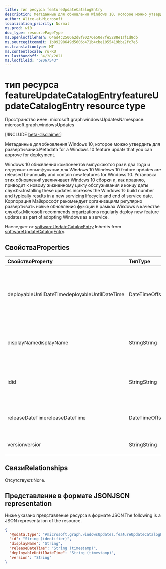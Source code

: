 ```yaml
---
title: тип ресурса featureUpdateCatalogEntry
description: Метаданные для обновления Windows 10, которое можно утвердить для развертывания.
author: Alice-at-Microsoft
localization_priority: Normal
ms.prod: w10
doc_type: resourcePageType
ms.openlocfilehash: 64ad4c2506a2d8f90276e50e7fe5288e1af1d8db
ms.sourcegitcommit: 1b09298649d5606b471b4cbe1055419bbe2fc7e5
ms.translationtype: MT
ms.contentlocale: ru-RU
ms.lasthandoff: 04/28/2021
ms.locfileid: "52067543"
---
```

# <a name="featureupdatecatalogentry-resource-type"></a><span data-ttu-id="12521-103">тип ресурса featureUpdateCatalogEntry</span><span class="sxs-lookup"><span data-stu-id="12521-103">featureUpdateCatalogEntry resource type</span></span>

<span data-ttu-id="12521-104">Пространство имен: microsoft.graph.windowsUpdates</span><span class="sxs-lookup"><span data-stu-id="12521-104">Namespace: microsoft.graph.windowsUpdates</span></span>

[!INCLUDE [beta-disclaimer](../../includes/beta-disclaimer.md)]

<span data-ttu-id="12521-105">Метаданные для обновления Windows 10, которое можно утвердить для развертывания.</span><span class="sxs-lookup"><span data-stu-id="12521-105">Metadata for a Windows 10 feature update that you can approve for deployment.</span></span>

<span data-ttu-id="12521-106">Windows 10 обновления компонентов выпускаются раз в два года и содержат новые функции для Windows 10.</span><span class="sxs-lookup"><span data-stu-id="12521-106">Windows 10 feature updates are released bi-annually and contain new features for Windows 10.</span></span> <span data-ttu-id="12521-107">Установка этих обновлений увеличивает Windows 10 сборки и, как правило, приводит к новому жизненному циклу обслуживания и концу даты службы.</span><span class="sxs-lookup"><span data-stu-id="12521-107">Installing these updates increases the Windows 10 build number and typically results in a new servicing lifecycle and end of service date.</span></span> <span data-ttu-id="12521-108">Корпорация Майкрософт рекомендует организациям регулярно развертывать новые обновления функций в рамках Windows в качестве службы.</span><span class="sxs-lookup"><span data-stu-id="12521-108">Microsoft recommends organizations regularly deploy new feature updates as part of adopting Windows as a service.</span></span>

<span data-ttu-id="12521-109">Наследует от [softwareUpdateCatalogEntry](../resources/windowsupdates-softwareupdatecatalogentry.md).</span><span class="sxs-lookup"><span data-stu-id="12521-109">Inherits from [softwareUpdateCatalogEntry](../resources/windowsupdates-softwareupdatecatalogentry.md).</span></span>

## <a name="properties"></a><span data-ttu-id="12521-110">Свойства</span><span class="sxs-lookup"><span data-stu-id="12521-110">Properties</span></span>
|<span data-ttu-id="12521-111">Свойство</span><span class="sxs-lookup"><span data-stu-id="12521-111">Property</span></span>|<span data-ttu-id="12521-112">Тип</span><span class="sxs-lookup"><span data-stu-id="12521-112">Type</span></span>|<span data-ttu-id="12521-113">Описание</span><span class="sxs-lookup"><span data-stu-id="12521-113">Description</span></span>|
|:---|:---|:---|
|<span data-ttu-id="12521-114">deployableUntilDateTime</span><span class="sxs-lookup"><span data-stu-id="12521-114">deployableUntilDateTime</span></span>|<span data-ttu-id="12521-115">DateTimeOffset</span><span class="sxs-lookup"><span data-stu-id="12521-115">DateTimeOffset</span></span>|<span data-ttu-id="12521-116">Дата, в которую контент больше не доступен для развертывания с помощью службы.</span><span class="sxs-lookup"><span data-stu-id="12521-116">The date on which the content is no longer available for deployment using the service.</span></span> <span data-ttu-id="12521-117">Только для чтения.</span><span class="sxs-lookup"><span data-stu-id="12521-117">Read-only.</span></span> <span data-ttu-id="12521-118">Унаследовано от [softwareUpdateCatalogEntry](../resources/windowsupdates-softwareupdatecatalogentry.md).</span><span class="sxs-lookup"><span data-stu-id="12521-118">Inherited from [softwareUpdateCatalogEntry](../resources/windowsupdates-softwareupdatecatalogentry.md).</span></span>|
|<span data-ttu-id="12521-119">displayName</span><span class="sxs-lookup"><span data-stu-id="12521-119">displayName</span></span>|<span data-ttu-id="12521-120">String</span><span class="sxs-lookup"><span data-stu-id="12521-120">String</span></span>|<span data-ttu-id="12521-121">Отображение имени контента.</span><span class="sxs-lookup"><span data-stu-id="12521-121">The display name of the content.</span></span> <span data-ttu-id="12521-122">Только для чтения.</span><span class="sxs-lookup"><span data-stu-id="12521-122">Read-only.</span></span> <span data-ttu-id="12521-123">Унаследовано от [softwareUpdateCatalogEntry](../resources/windowsupdates-softwareupdatecatalogentry.md).</span><span class="sxs-lookup"><span data-stu-id="12521-123">Inherited from [softwareUpdateCatalogEntry](../resources/windowsupdates-softwareupdatecatalogentry.md).</span></span>|
|<span data-ttu-id="12521-124">id</span><span class="sxs-lookup"><span data-stu-id="12521-124">id</span></span>|<span data-ttu-id="12521-125">String</span><span class="sxs-lookup"><span data-stu-id="12521-125">String</span></span>|<span data-ttu-id="12521-126">Уникальный идентификатор для записи каталога.</span><span class="sxs-lookup"><span data-stu-id="12521-126">The unique identifier for the catalog entry.</span></span> <span data-ttu-id="12521-127">Только для чтения.</span><span class="sxs-lookup"><span data-stu-id="12521-127">Read-only.</span></span> <span data-ttu-id="12521-128">Унаследовано от [softwareUpdateCatalogEntry](../resources/windowsupdates-softwareupdatecatalogentry.md).</span><span class="sxs-lookup"><span data-stu-id="12521-128">Inherited from [softwareUpdateCatalogEntry](../resources/windowsupdates-softwareupdatecatalogentry.md).</span></span>|
|<span data-ttu-id="12521-129">releaseDateTime</span><span class="sxs-lookup"><span data-stu-id="12521-129">releaseDateTime</span></span>|<span data-ttu-id="12521-130">DateTimeOffset</span><span class="sxs-lookup"><span data-stu-id="12521-130">DateTimeOffset</span></span>|<span data-ttu-id="12521-131">Дата выпуска контента.</span><span class="sxs-lookup"><span data-stu-id="12521-131">The release date for the content.</span></span> <span data-ttu-id="12521-132">Только для чтения.</span><span class="sxs-lookup"><span data-stu-id="12521-132">Read-only.</span></span> <span data-ttu-id="12521-133">Унаследовано от [softwareUpdateCatalogEntry](../resources/windowsupdates-softwareupdatecatalogentry.md).</span><span class="sxs-lookup"><span data-stu-id="12521-133">Inherited from [softwareUpdateCatalogEntry](../resources/windowsupdates-softwareupdatecatalogentry.md).</span></span>|
|<span data-ttu-id="12521-134">version</span><span class="sxs-lookup"><span data-stu-id="12521-134">version</span></span>|<span data-ttu-id="12521-135">String</span><span class="sxs-lookup"><span data-stu-id="12521-135">String</span></span>|<span data-ttu-id="12521-136">Версия обновления функции.</span><span class="sxs-lookup"><span data-stu-id="12521-136">The version of the feature update.</span></span> <span data-ttu-id="12521-137">Только для чтения.</span><span class="sxs-lookup"><span data-stu-id="12521-137">Read-only.</span></span>|

## <a name="relationships"></a><span data-ttu-id="12521-138">Связи</span><span class="sxs-lookup"><span data-stu-id="12521-138">Relationships</span></span>
<span data-ttu-id="12521-139">Отсутствуют.</span><span class="sxs-lookup"><span data-stu-id="12521-139">None.</span></span>

## <a name="json-representation"></a><span data-ttu-id="12521-140">Представление в формате JSON</span><span class="sxs-lookup"><span data-stu-id="12521-140">JSON representation</span></span>
<span data-ttu-id="12521-141">Ниже указано представление ресурса в формате JSON.</span><span class="sxs-lookup"><span data-stu-id="12521-141">The following is a JSON representation of the resource.</span></span>
<!-- {
  "blockType": "resource",
  "keyProperty": "id",
  "@odata.type": "microsoft.graph.windowsUpdates.featureUpdateCatalogEntry",
  "baseType": "microsoft.graph.windowsUpdates.softwareUpdateCatalogEntry",
  "openType": false
}
-->
``` json
{
  "@odata.type": "#microsoft.graph.windowsUpdates.featureUpdateCatalogEntry",
  "id": "String (identifier)",
  "displayName": "String",
  "releaseDateTime": "String (timestamp)",
  "deployableUntilDateTime": "String (timestamp)",
  "version": "String"
}
```

